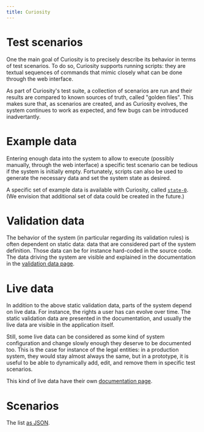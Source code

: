 ```yaml
---
title: Curiosity
---
```


# Test scenarios

One the main goal of Curiosity is to precisely describe its behavior in terms
of test scenarios. To do so, Curiosity supports running scripts: they are
textual sequences of commands that mimic closely what can be done through the
web interface.

As part of Curiosity's test suite, a collection of scenarios are run and their
results are compared to known sources of truth, called "golden files". This
makes sure that, as scenarios are created, and as Curiosity evolves, the system
continues to work as expected, and few bugs can be introduced inadvertantly.

# Example data

Entering enough data into the system to allow to execute (possibly manually,
through the web interface) a specific test scenario can be tedious if the
system is initially empty. Fortunately, scripts can also be used to generate
the necessary data and set the system state as desired.

A specific set of example data is available with Curiosity, called
[`state-0`](/documentation/state-0). (We envision that additional set of data
could be created in the future.)

# Validation data

The behavior of the system (in particular regarding its validation rules) is
often dependent on static data: data that are considered part of the system
definition. Those data can be for instance hard-coded in the source code. The
data driving the system are visible and explained in the documentation in the
[validation data page](/documentation/validation-data).

# Live data

In addition to the above static validation data, parts of the system depend on
live data. For instance, the rights a user has can evolve over time. The static
validation data are presented in the documentation, and usually the live data
are visible in the application itself.

Still, some live data can be considered as some kind of system configuration
and change slowly enough they deserve to be documented too. This is the case
for instance of the legal entities: in a production system, they would stay
almost always the same, but in a prototype, it is useful to be able to
dynamically add, edit, and remove them in specific test scenarios.

This kind of live data have their own [documentation
page](/documentation/live-data).

# Scenarios

<!--# include virtual="/partials/scenarios" -->

The list [as JSON](/partials/scenarios.json).
